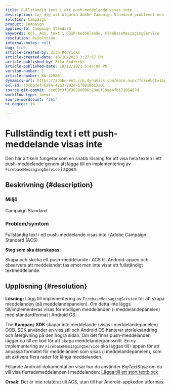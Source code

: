 ```yaml
---
title: Fullständig text i ett push-meddelande visas inte
description: Lär dig att åtgärda Adobe Campaign Standard-problemet och visa fullständig text i ett push-meddelande. Lägg till en implementering av FirebaseMessagingService i din app.
solution: Campaign
product: Campaign
applies-to: Campaign Standard
keywords: KCS, ACS, text i push-meddelande, FirebaseMessagingService
resolution: Resolution
internal-notes: null
bug: true
article-created-by: Zita Rodricks
article-created-date: 10/10/2023 3:27:57 PM
article-published-by: Zita Rodricks
article-published-date: 10/12/2023 5:45:06 PM
version-number: 1
article-number: KA-22980
dynamics-url: https://adobe-ent.crm.dynamics.com/main.aspx?forceUCI=1&pagetype=entityrecord&etn=knowledgearticle&id=4c315395-8167-ee11-9ae7-6045bd006b25
exl-id: a3cbbdef-6a84-42a3-892d-1f0818b13a91
source-git-commit: cce69c3f0f38296096c23a8f19ee4fb17166465d
workflow-type: tm+mt
source-wordcount: '261'
ht-degree: 1%

---
```


# Fullständig text i ett push-meddelande visas inte


Den här artikeln fungerar som en snabb lösning för att visa hela texten i ett push-meddelande genom att lägga till en implementering av `FirebaseMessagingService` i appen.

## Beskrivning {#description}


### <b>Miljö</b>

Campaign Standard



### <b>Problem/symtom</b>

Fullständig text i ett push-meddelande visas inte i Adobe Campaign Standard (ACS)



<b>Steg som ska återskapas:</b>

Skapa och skicka ett push-meddelande i ACS till Android-appen och observera att meddelandet tas emot men inte visar ett fullständigt textmeddelande.


## Upplösning {#resolution}

<b>Lösning:</b>
Lägg till implementering av `FirebaseMessagingService` för att skapa meddelanden (på meddelandepanelen). Om detta inte läggs till/implementeras visas förmodligen meddelanden (i meddelandepanelen) med standardformat i Android OS.

The <b>Kampanj-SDK</b> skapar inte meddelande (visas i meddelandepanelen) OOB. SDK använder en viss stil och Android OS hanterar storleksändring och återgivning på den högra sidan. Om det finns push-meddelanden lägger du till en kod för att skapa meddelandegränssnitt. En ny implementering av `FirebaseMessagingService` ska läggas till i appen för att anpassa formatet för meddelanden som visas (i meddelandepanelen), som att aktivera flera rader för långa meddelanden.



Följande Android-dokumentation visar hur du använder *BigTextStyle* om du vill visa flerradsmeddelanden i meddelanden:
[Lägga till ett stort textblock](https://developer.android.com/develop/ui/views/notifications/expanded#large-style)


<b>Orsak:</b>
Det är inte relaterat till ACS, utan till hur Android-appkoden utformas.

